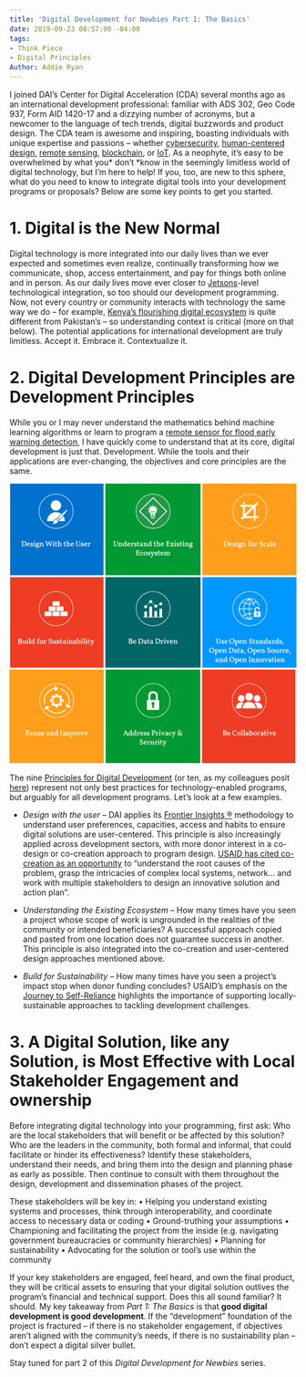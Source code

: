 ```yaml
---
title: 'Digital Development for Newbies Part 1: The Basics'
date: 2019-09-23 08:57:00 -04:00
tags:
- Think Piece
- Digital Principles
Author: Addie Ryan
---
```


I joined DAI’s Center for Digital Acceleration (CDA) several months ago as an international development professional: familiar with ADS 302, Geo Code 937, Form AID 1420-17 and a dizzying number of acronyms, but a newcomer to the language of tech trends, digital buzzwords and product design. The CDA team is awesome and inspiring, boasting individuals with unique expertise and passions – whether [cybersecurity](https://dai-global-digital.com/tags/?tag=cyber-security-series), [human-centered design](https://dai-global-digital.com/tags/?tag=human-centered-design), [remote sensing](https://dai-global-digital.com/tags/?tag=remote-sensing-series), [blockchain](https://dai-global-digital.com/tags/?tag=blockchain-serieshttps://dai-global-digital.com/tags/?tag=blockchain-series), or [IoT](https://dai-global-digital.com/what-good-is-the-internet-of-things-to-people-who-dont-have-internet.html). As a neophyte, it’s easy to be overwhelmed by what you* don’t *know in the seemingly limitless world of digital technology, but I’m here to help! If you, too, are new to this sphere, what do you need to know to integrate digital tools into your development programs or proposals? Below are some key points to get you started.

<!--more-->

# 1. Digital is the New Normal

Digital technology is more integrated into our daily lives than we ever expected and sometimes even realize, continually transforming how we communicate, shop, access entertainment, and pay for things both online and in person. As our daily lives move ever closer to [Jetsons](https://www.digitaltrends.com/home/evaluating-smart-home-technology-from-the-jetsons/)-level technological integration, so too should our development programming. Now, not every country or community interacts with technology the same way we do – for example, [Kenya’s flourishing digital ecosystem](https://dai-global-digital.com/applying-the-principles-for-digital-development-in-a-flourishing-digital-ecosystem.html) is quite different from Pakistan’s – so understanding context is critical (more on that below). The potential applications for international development are truly limitless. Accept it. Embrace it. Contextualize it.

# 2. Digital Development Principles are Development Principles

While you or I may never understand the mathematics behind machine learning algorithms or learn to program a [remote sensor for flood early warning detection](https://www.dai.com/our-work/solutions/dai-maker-lab), I have quickly come to understand that at its core, digital development is just that. Development. While the tools and their applications are ever-changing, the objectives and core principles are the same.

![principles image.png](/uploads/principles%20image.png)

The nine [Principles for Digital Development](https://digitalprinciples.org/) (or ten, as my colleagues posit [here](https://dai-global-digital.com/the-missing-digital-principle-educate-the-user.html)) represent not only best practices for technology-enabled programs, but arguably for all development programs. Let’s look at a few examples.

* *Design with the user* – DAI applies its [Frontier Insights ®️](https://www.dai.com/our-work/solutions/digital-acceleration-solutions/insights-for-emerging-markets) methodology to understand user preferences, capacities, access and habits to ensure digital solutions are user-centered. This principle is also increasingly applied across development sectors, with more donor interest in a co-design or co-creation approach to program design. [USAID has cited co-creation as an opportunity](https://www.google.com/url?sa=t&source=web&rct=j&url=https://www.usaid.gov/sites/default/files/documents/1868/Co-Creation-Discussion-Note-Final-External-May-31-2017.pdf&ved=2ahUKEwiPvcPEyOLkAhUFh-AKHch9A28QFjABegQIChAG&usg=AOvVaw3Bm91VWdcjudlB5wsisjQ7) to “understand the root causes of the problem, grasp the intricacies of complex local systems, network… and work with multiple stakeholders to design an innovative solution and action plan”.

* *Understanding the Existing Ecosystem* – How many times have you seen a project whose scope of work is ungrounded in the realities of the community or intended beneficiaries? A successful approach copied and pasted from one location does not guarantee success in another. This principle is also integrated into the co-creation and user-centered design approaches mentioned above.

* *Build for Sustainability* – How many times have you seen a project’s impact stop when donor funding concludes? USAID’s emphasis on the [Journey to Self-Reliance](https://www.usaid.gov/selfreliance) highlights the importance of supporting locally-sustainable approaches to tackling development challenges.

# 3. A Digital Solution, like any Solution, is Most Effective with Local Stakeholder Engagement and ownership

Before integrating digital technology into your programming, first ask: Who are the local stakeholders that will benefit or be affected by this solution? Who are the leaders in the community, both formal and informal, that could facilitate or hinder its effectiveness? Identify these stakeholders, understand their needs, and bring them into the design and planning phase as early as possible. Then continue to consult with them throughout the design, development and dissemination phases of the project.

These stakeholders will be key in:
•   Helping you understand existing systems and processes, think through interoperability, and coordinate access to necessary data or coding
•   Ground-truthing your assumptions
•   Championing and facilitating the project from the inside (e.g. navigating government bureaucracies or community hierarchies)
•   Planning for sustainability
•   Advocating for the solution or tool’s use within the community

If your key stakeholders are engaged, feel heard, and own the final product, they will be critical assets to ensuring that your digital solution outlives the program’s financial and technical support.
Does this all sound familiar? It should. My key takeaway from *Part 1: The Basics* is that **good digital development is good development**. If the “development” foundation of the project is fractured – if there is no stakeholder engagement, if objectives aren’t aligned with the community’s needs, if there is no sustainability plan – don’t expect a digital silver bullet.

Stay tuned for part 2 of this *Digital Development for Newbies* series.